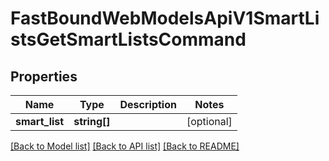 # FastBoundWebModelsApiV1SmartListsGetSmartListsCommand

## Properties
Name | Type | Description | Notes
------------ | ------------- | ------------- | -------------
**smart_list** | **string[]** |  | [optional] 

[[Back to Model list]](../../README.md#documentation-for-models) [[Back to API list]](../../README.md#documentation-for-api-endpoints) [[Back to README]](../../README.md)

